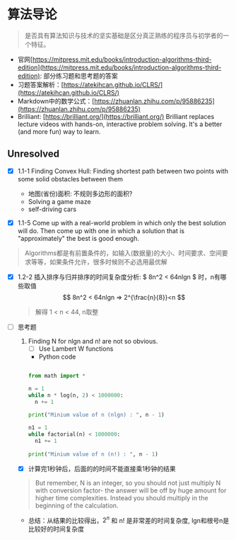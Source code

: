 
# 算法导论

> 是否具有算法知识与技术的坚实基础是区分真正熟练的程序员与初学者的一个特征。

- 官网[https://mitpress.mit.edu/books/introduction-algorithms-third-edition](https://mitpress.mit.edu/books/introduction-algorithms-third-edition): 部分练习题和思考题的答案
- 习题答案解析：[https://atekihcan.github.io/CLRS/](https://atekihcan.github.io/CLRS/)
- Markdown中的数学公式：[https://zhuanlan.zhihu.com/p/95886235](https://zhuanlan.zhihu.com/p/95886235)
- Brilliant: [https://brilliant.org/](https://brilliant.org/) Brilliant replaces lecture videos with hands-on, interactive problem solving. It's a better (and more fun) way to learn.



## Unresolved
- [x] 1.1-1 Finding Convex Hull: Finding shortest path between two points with some solid obstacles between them
    - 地图(省份)面积: 不规则多边形的面积?
    - Solving a game maze
    - self-driving cars
    
- [x] 1.1-5 Come up with a real-world problem in which only the best solution will do. Then come up with one in which a solution that is "approximately" the best is good enough.
> Algorithms都是有前置条件的，如输入(数据量)的大小、时间要求、空间要求等等，如果条件允许，很多时候则不必选用最优解

- [x] 1.2-2 插入排序与归并排序的时间复杂度分析: $ 8n^2 < 64nlgn $ 时，n有哪些取值
    $$
    8n^2 < 64nlgn => 2^{\frac{n}{8}}<n
    $$
    
    > 解得 1 < n < 44, n取整

- [ ] 思考题
  1. Finding N for nlgn and n! are not so obvious. 
     - [ ] Use Lambert W functions
     - Python code
     ```python
     
     from math import *
     
     n = 1
     while n * log(n, 2) < 1000000:
       n += 1
       
     print("Minium value of n (nlgn) : ", n - 1)
     
     n1 = 1
     while factorial(n) < 1000000:
       n1 += 1
       
     print("Minium value of n (n!) : ", n - 1)
     
     ```
  - [x] 计算完1秒钟后，后面的的时间不能直接乘1秒钟的结果
  > But remember, N is an integer, so you should not just multiply N with conversion factor- the answer will be off by huge amount for higher time complexities. Instead you should multiply in the beginning of the calculation.
  - 总结：从结果的比较得出，$2^n$ 和 n! 是非常差的时间复杂度, lgn和根号n是比较好的时间复杂度
